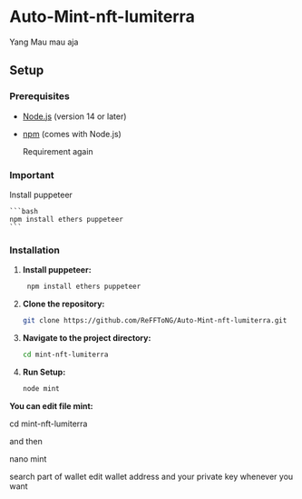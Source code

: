 # Auto-Mint-nft-lumiterra
Yang Mau mau aja


## Setup

### Prerequisites

- [Node.js](https://nodejs.org/) (version 14 or later)
- [npm](https://www.npmjs.com/) (comes with Node.js)

  Requirement again
  
### Important
Install puppeteer
   
    ```bash
    npm install ethers puppeteer
    ```

### Installation

1. **Install puppeteer:**
   ```bash
    npm install ethers puppeteer
    ```
2. **Clone the repository:**

    ```bash
    git clone https://github.com/ReFFToNG/Auto-Mint-nft-lumiterra.git
    ```
3. **Navigate to the project directory:**

    ```bash
    cd mint-nft-lumiterra
    ```

4. **Run Setup:**

    ```bash
    node mint
    ```

**You can edit file mint:**

cd mint-nft-lumiterra

and then 

nano mint

search part of wallet
edit wallet address and your private key whenever you want




    
